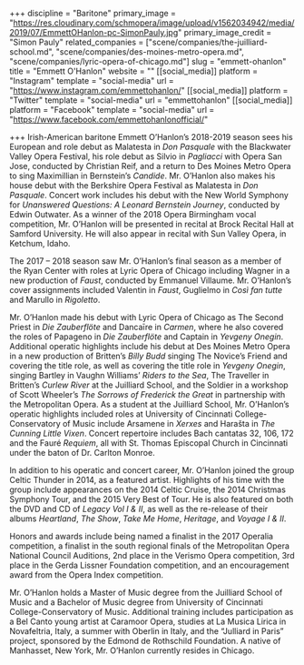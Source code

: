 +++
discipline = "Baritone"
primary_image = "https://res.cloudinary.com/schmopera/image/upload/v1562034942/media/2019/07/EmmettOHanlon-pc-SimonPauly.jpg"
primary_image_credit = "Simon Pauly"
related_companies = ["scene/companies/the-juilliard-school.md", "scene/companies/des-moines-metro-opera.md", "scene/companies/lyric-opera-of-chicago.md"]
slug = "emmett-ohanlon"
title = "Emmett O'Hanlon"
website = ""
[[social_media]]
platform = "Instagram"
template = "social-media"
url = "https://www.instagram.com/emmettohanlon/"
[[social_media]]
platform = "Twitter"
template = "social-media"
url = "emmettohanlon"
[[social_media]]
platform = "Facebook"
template = "social-media"
url = "https://www.facebook.com/emmettohanlonofficial/"

+++
Irish-American baritone Emmett O’Hanlon’s 2018-2019 season sees his European and role debut as Malatesta in _Don Pasquale_ with the Blackwater Valley Opera Festival, his role debut as Silvio in _Pagliacci_ with Opera San Jose, conducted by Christian Reif, and a return to Des Moines Metro Opera to sing Maximillian in Bernstein’s _Candide_. Mr. O’Hanlon also makes his house debut with the Berkshire Opera Festival as Malatesta in _Don Pasquale_. Concert work includes his debut with the New World Symphony for _Unanswered Questions: A Leonard Bernstein Journey_, conducted by Edwin Outwater. As a winner of the 2018 Opera Birmingham vocal competition, Mr. O’Hanlon will be presented in recital at Brock Recital Hall at Samford University. He will also appear in recital with Sun Valley Opera, in Ketchum, Idaho.

The 2017 – 2018 season saw Mr. O’Hanlon’s final season as a member of the Ryan Center with roles at Lyric Opera of Chicago including Wagner in a new production of _Faust_, conducted by Emmanuel Villaume. Mr. O’Hanlon’s cover assignments included Valentin in _Faust_, Guglielmo in _Così fan tutte_ and Marullo in _Rigoletto_.

Mr. O’Hanlon made his debut with Lyric Opera of Chicago as The Second Priest in _Die Zauberflöte_ and Dancaīre in _Carmen_, where he also covered the roles of Papageno in _Die Zauberflöte_ and Captain in _Yevgeny Onegin_. Additional operatic highlights include his debut at Des Moines Metro Opera in a new production of Britten’s _Billy Budd_ singing The Novice’s Friend and covering the title role, as well as covering the title role in _Yevgeny Onegin_, singing Bartley in Vaughn Williams’ _Riders to the Sea_, The Traveller in Britten’s _Curlew River_ at the Juilliard School, and the Soldier in a workshop of Scott Wheeler’s _The Sorrows of Frederick the Great_ in partnership with the Metropolitan Opera. As a student at the Juilliard School, Mr. O’Hanlon’s operatic highlights included roles at University of Cincinnati College-Conservatory of Music include Arsamene in _Xerxes_ and Harašta in _The Cunning Little Vixen_. Concert repertoire includes Bach cantatas 32, 106, 172 and the Fauré _Requiem_, all with St. Thomas Episcopal Church in Cincinnati under the baton of Dr. Carlton Monroe.

In addition to his operatic and concert career, Mr. O’Hanlon joined the group Celtic Thunder in 2014, as a featured artist. Highlights of his time with the group include appearances on the 2014 Celtic Cruise, the 2014 Christmas Symphony Tour, and the 2015 Very Best of Tour. He is also featured on both the DVD and CD of _Legacy Vol I & II_, as well as the re-release of their albums _Heartland_, _The Show_, _Take Me Home_, _Heritage_, and _Voyage I & II_.

Honors and awards include being named a finalist in the 2017 Operalia competition, a finalist in the south regional finals of the Metropolitan Opera National Council Auditions, 2nd place in the Verismo Opera competition, 3rd place in the Gerda Lissner Foundation competition, and an encouragement award from the Opera Index competition.

Mr. O’Hanlon holds a Master of Music degree from the Juilliard School of Music and a Bachelor of Music degree from University of Cincinnati College-Conservatory of Music. Additional training includes participation as a Bel Canto young artist at Caramoor Opera, studies at La Musica Lirica in Novafeltria, Italy, a summer with Oberlin in Italy, and the “Julliard in Paris” project, sponsored by the Edmond de Rothschild Foundation. A native of Manhasset, New York, Mr. O’Hanlon currently resides in Chicago.